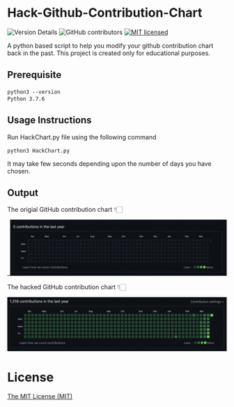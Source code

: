 # Hack-Github-Contribution-Chart

![Version Details](https://img.shields.io/badge/version-22.03.00-brightgreen.svg)
![GitHub contributors](https://img.shields.io/github/contributors/mayankjoshii/hack-github-contribution-chart.svg)
[![MIT licensed](https://img.shields.io/badge/license-MIT-blue.svg)](./LICENSE)

A python based script to help you modify your github contribution chart back in the past. This project is created only for educational purposes.

## Prerequisite 
```
python3 --version
Python 3.7.6
```

## Usage Instructions

Run HackChart.py file using the following command 
```
python3 HackChart.py
```
It may take few seconds depending upon the number of days you have chosen.

## Output

The origial GitHub contribution chart 👇🏻

![before](images/original-contribution-chart.png)

The hacked GitHub contribution chart 👇🏻

![after](images/hacked-contribution-chart.png)

# License

[The MIT License (MIT)](LICENSE)
